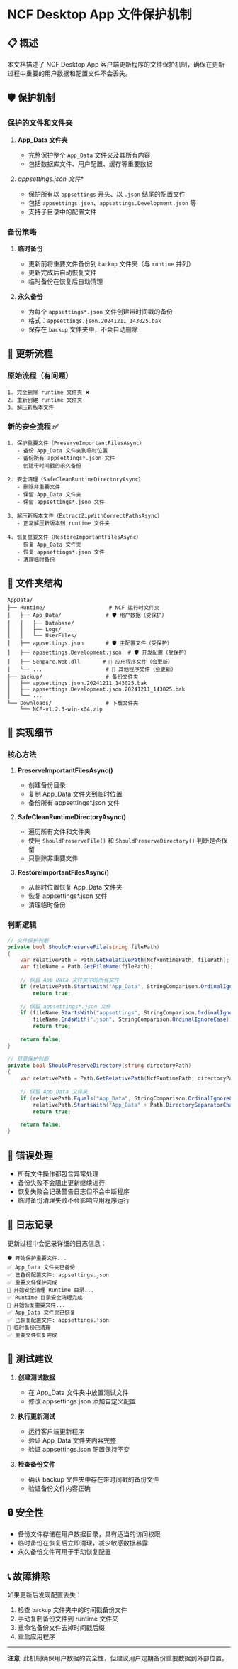 # NCF Desktop App 文件保护机制

## 📋 概述

本文档描述了 NCF Desktop App 客户端更新程序的文件保护机制，确保在更新过程中重要的用户数据和配置文件不会丢失。

## 🛡️ 保护机制

### 保护的文件和文件夹

1. **App_Data 文件夹**
   - 完整保护整个 `App_Data` 文件夹及其所有内容
   - 包括数据库文件、用户配置、缓存等重要数据

2. **appsettings*.json 文件**
   - 保护所有以 `appsettings` 开头、以 `.json` 结尾的配置文件
   - 包括 `appsettings.json`、`appsettings.Development.json` 等
   - 支持子目录中的配置文件

### 备份策略

1. **临时备份**
   - 更新前将重要文件备份到 `backup` 文件夹（与 `runtime` 并列）
   - 更新完成后自动恢复文件
   - 临时备份在恢复后自动清理

2. **永久备份**
   - 为每个 `appsettings*.json` 文件创建带时间戳的备份
   - 格式：`appsettings.json.20241211_143025.bak`
   - 保存在 `backup` 文件夹中，不会自动删除

## 🔄 更新流程

### 原始流程（有问题）
```
1. 完全删除 runtime 文件夹 ❌
2. 重新创建 runtime 文件夹
3. 解压新版本文件
```

### 新的安全流程 ✅
```
1. 保护重要文件（PreserveImportantFilesAsync）
   - 备份 App_Data 文件夹到临时位置
   - 备份所有 appsettings*.json 文件
   - 创建带时间戳的永久备份

2. 安全清理（SafeCleanRuntimeDirectoryAsync）
   - 删除非重要文件
   - 保留 App_Data 文件夹
   - 保留 appsettings*.json 文件

3. 解压新版本文件（ExtractZipWithCorrectPathsAsync）
   - 正常解压新版本到 runtime 文件夹

4. 恢复重要文件（RestoreImportantFilesAsync）
   - 恢复 App_Data 文件夹
   - 恢复 appsettings*.json 文件
   - 清理临时备份
```

## 📁 文件夹结构

```
AppData/
├── Runtime/                    # NCF 运行时文件夹
│   ├── App_Data/              # 🛡️ 用户数据（受保护）
│   │   ├── Database/
│   │   ├── Logs/
│   │   └── UserFiles/
│   ├── appsettings.json       # 🛡️ 主配置文件（受保护）
│   ├── appsettings.Development.json  # 🛡️ 开发配置（受保护）
│   ├── Senparc.Web.dll       # 🔄 应用程序文件（会更新）
│   └── ...                    # 🔄 其他程序文件（会更新）
├── backup/                    # 备份文件夹
│   ├── appsettings.json.20241211_143025.bak
│   ├── appsettings.Development.json.20241211_143025.bak
│   └── ...
└── Downloads/                 # 下载文件夹
    └── NCF-v1.2.3-win-x64.zip
```

## 🔧 实现细节

### 核心方法

1. **PreserveImportantFilesAsync()**
   - 创建备份目录
   - 复制 App_Data 文件夹到临时位置
   - 备份所有 appsettings*.json 文件

2. **SafeCleanRuntimeDirectoryAsync()**
   - 遍历所有文件和文件夹
   - 使用 `ShouldPreserveFile()` 和 `ShouldPreserveDirectory()` 判断是否保留
   - 只删除非重要文件

3. **RestoreImportantFilesAsync()**
   - 从临时位置恢复 App_Data 文件夹
   - 恢复 appsettings*.json 文件
   - 清理临时备份

### 判断逻辑

```csharp
// 文件保护判断
private bool ShouldPreserveFile(string filePath)
{
    var relativePath = Path.GetRelativePath(NcfRuntimePath, filePath);
    var fileName = Path.GetFileName(filePath);
    
    // 保留 App_Data 文件夹中的所有文件
    if (relativePath.StartsWith("App_Data", StringComparison.OrdinalIgnoreCase))
        return true;
    
    // 保留 appsettings*.json 文件
    if (fileName.StartsWith("appsettings", StringComparison.OrdinalIgnoreCase) && 
        fileName.EndsWith(".json", StringComparison.OrdinalIgnoreCase))
        return true;
    
    return false;
}

// 目录保护判断
private bool ShouldPreserveDirectory(string directoryPath)
{
    var relativePath = Path.GetRelativePath(NcfRuntimePath, directoryPath);
    
    // 保留 App_Data 文件夹
    if (relativePath.Equals("App_Data", StringComparison.OrdinalIgnoreCase) ||
        relativePath.StartsWith("App_Data" + Path.DirectorySeparatorChar, StringComparison.OrdinalIgnoreCase))
        return true;
    
    return false;
}
```

## 🚨 错误处理

- 所有文件操作都包含异常处理
- 备份失败不会阻止更新继续进行
- 恢复失败会记录警告日志但不会中断程序
- 临时备份清理失败不会影响应用程序运行

## 📝 日志记录

更新过程中会记录详细的日志信息：

```
🛡️ 开始保护重要文件...
✅ App_Data 文件夹已备份
✅ 已备份配置文件: appsettings.json
✅ 重要文件保护完成
🧹 开始安全清理 Runtime 目录...
✅ Runtime 目录安全清理完成
🔄 开始恢复重要文件...
✅ App_Data 文件夹已恢复
✅ 已恢复配置文件: appsettings.json
🧹 临时备份已清理
✅ 重要文件恢复完成
```

## 🧪 测试建议

1. **创建测试数据**
   - 在 App_Data 文件夹中放置测试文件
   - 修改 appsettings.json 添加自定义配置

2. **执行更新测试**
   - 运行客户端更新程序
   - 验证 App_Data 文件夹内容完整
   - 验证 appsettings.json 配置保持不变

3. **检查备份文件**
   - 确认 backup 文件夹中存在带时间戳的备份文件
   - 验证备份文件内容正确

## 🔒 安全性

- 备份文件存储在用户数据目录，具有适当的访问权限
- 临时备份在恢复后立即清理，减少敏感数据暴露
- 永久备份文件可用于手动恢复配置

## 📞 故障排除

如果更新后发现配置丢失：

1. 检查 `backup` 文件夹中的时间戳备份文件
2. 手动复制备份文件到 runtime 文件夹
3. 重命名备份文件去掉时间戳后缀
4. 重启应用程序

---

**注意**: 此机制确保用户数据的安全性，但建议用户定期备份重要数据到外部位置。

